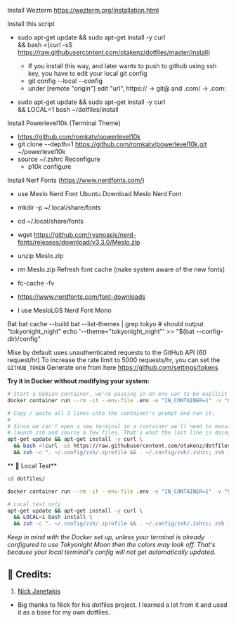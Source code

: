 Install Wezterm
https://wezterm.org/installation.html

Install this script
- sudo apt-get update && sudo apt-get install -y curl \
  && bash <(curl -sS https://raw.githubusercontent.com/otakenz/dotfiles/master/install) 
  - If you install this way, and later wants to push to github using ssh key, you have to edit your local git config
  - git config --local --config
  - under [remote "origin"] edit "url", https:// -> git@ and .com/ -> .com:

- sudo apt-get update && sudo apt-get install -y curl \
  && LOCAL=1 bash ~/dotfiles/install

Install Powerlevel10k (Terminal Theme)

- https://github.com/romkatv/powerlevel10k
- git clone --depth=1 https://github.com/romkatv/powerlevel10k.git ~/powerlevel10k
- source ~/.zshrc
  Reconfigure
  - p10k configure

Install Nerf Fonts (https://www.nerdfonts.com/)

- use Meslo Nerd Font
  Ubuntu
  Download Meslo Nerd Font
- mkdir -p ~/.local/share/fonts
- cd ~/.local/share/fonts
- wget https://github.com/ryanoasis/nerd-fonts/releases/download/v3.3.0/Meslo.zip
- unzip Meslo.zip
- rm Meslo.zip
  Refresh font cache (make system aware of the new fonts)
- fc-cache -fv

- <https://www.nerdfonts.com/font-downloads>
- I use MesloLGS Nerd Font Mono

Bat
bat cache --build
bat --list-themes | grep tokyo # should output "tokyonight_night"
echo '--theme="tokyonight_night"' >> "$(bat --config-dir)/config"


Mise by default uses unauthenticated requests to the GitHub API (60 request/hr)
To increase the rate limit to 5000 requests/hr, you can set the `GITHUB_TOKEN`
Generate one from here https://github.com/settings/tokens

**Try it in Docker without modifying your system:**

```sh
# Start a Debian container, we're passing in an env var to be explicit we're in Docker.
docker container run --rm -it --env-file .env -e "IN_CONTAINER=1" -v "${PWD}:/app" -w /app debian:stable-slim bash

# Copy / paste all 3 lines into the container's prompt and run it.
#
# Since we can't open a new terminal in a container we'll need to manually
# launch zsh and source a few files. That's what the last line is doing.
apt-get update && apt-get install -y curl \
  && bash <(curl -sS https://raw.githubusercontent.com/otakenz/dotfiles/master/install) \
  && zsh -c ". ~/.config/zsh/.zprofile && . ~/.config/zsh/.zshrc; zsh -i"
```

**  Local Test**

```sh
cd dotfiles/

docker container run --rm -it --env-file .env -e "IN_CONTAINER=1" -v "${PWD}:/app" -w /app debian:stable-slim bash

# Local test only
apt-get update && apt-get install -y curl \
  && LOCAL=1 bash install \
  && zsh -c ". ~/.config/zsh/.zprofile && . ~/.config/zsh/.zshrc; zsh -i"
```

_Keep in mind with the Docker set up, unless your terminal is already
configured to use Tokyonight Moon then the colors may look off. That's because
your local terminal's config will not get automatically updated._

## 👑 Credits:

1. [Nick Janetakis](https://github.com/nickjj/dotfiles)

- Big thanks to Nick for his dotfiles project. I learned a lot from it and
  used it as a base for my own dotfiles.
